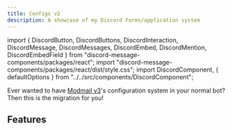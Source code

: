```yaml
---
title: Configs v2
description: A showcase of my Discord Forms/application system
---
```

import {
  DiscordButton,
  DiscordButtons,
  DiscordInteraction,
  DiscordMessage,
  DiscordMessages,
  DiscordEmbed,
  DiscordMention,
  DiscordEmbedField
} from "discord-message-components/packages/react";
import "discord-message-components/packages/react/dist/style.css";
import DiscordComponent, { defaultOptions } from "../../src/components/DiscordComponent";

Ever wanted to have [Modmail v3](./modmail-v3.md)'s configuration system in your normal bot? Then this is the migration for you!

## Features

